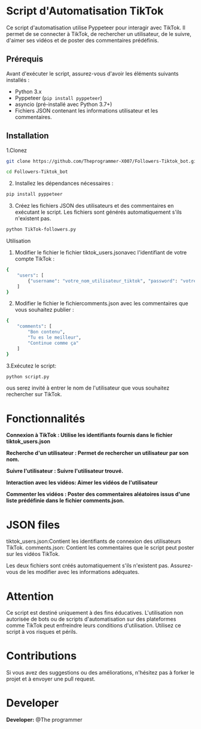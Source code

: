 # Script d'Automatisation TikTok

Ce script d'automatisation utilise Pyppeteer pour interagir avec TikTok. Il permet de se connecter à TikTok, de rechercher un utilisateur, de le suivre, d'aimer ses vidéos et de poster des commentaires prédéfinis.

## Prérequis

Avant d'exécuter le script, assurez-vous d'avoir les éléments suivants installés :

- Python 3.x
- Pyppeteer (`pip install pyppeteer`)
- asyncio (pré-installé avec Python 3.7+)
- Fichiers JSON contenant les informations utilisateur et les commentaires.
  
## Installation

1.Clonez
   ```bash
   git clone https://github.com/Theprogrammer-X007/Followers-Tiktok_bot.git
   ```
   ```bash
   cd Followers-Tiktok_bot
   ```

2. Installez les dépendances nécessaires :
```bash
pip install pyppeteer
```

3. Créez les fichiers JSON des utilisateurs et des commentaires en exécutant le script. Les fichiers sont générés automatiquement s'ils n'existent pas.

```bash
python TikTok-followers.py
```

Utilisation

1. Modifier le fichier le fichier tiktok_users.jsonavec l'identifiant de votre compte TikTok :
```bash
{
    "users": [
        {"username": "votre_nom_utilisateur_tiktok", "password": "votre_mot_de_passe"}
    ]
}

```

2. Modifier le fichier le fichiercomments.json avec les commentaires que vous souhaitez publier :
```bash
{
    "comments": [
        "Bon contenu",
        "Tu es le meilleur",
        "Continue comme ça"
    ]
}

```

3.Exécutez le script:

```bash
python script.py
```
ous serez invité à entrer le nom de l'utilisateur que vous souhaitez rechercher sur TikTok.



# Fonctionnalités

**Connexion à TikTok : Utilise les identifiants fournis dans le fichier tiktok_users.json**

**Recherche d'un utilisateur : Permet de rechercher un utilisateur par son nom.**

**Suivre l'utilisateur : Suivre l'utilisateur trouvé.**

**Interaction avec les vidéos: Aimer les vidéos de l'utilisateur**

**Commenter les vidéos : Poster des commentaires aléatoires issus d'une liste prédéfinie dans le fichier comments.json.**


# JSON files

tiktok_users.json:Contient les identifiants de connexion des utilisateurs TikTok.
comments.json: Contient les commentaires que le script peut poster sur les vidéos TikTok.


Les deux fichiers sont créés automatiquement s'ils n'existent pas. Assurez-vous de les modifier avec les informations adéquates.

# Attention

Ce script est destiné uniquement à des fins éducatives. L'utilisation non autorisée de bots ou de scripts d'automatisation sur des plateformes comme TikTok peut enfreindre leurs conditions d'utilisation. Utilisez ce script à vos risques et périls.

# Contributions
Si vous avez des suggestions ou des améliorations, n'hésitez pas à forker le projet et à envoyer une pull request.

# Developer

**Developer:** @The programmer
